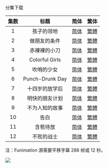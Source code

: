 分集下载

| 集数 |      标题       |                             简体                             |                             繁体                             |
| :--: | :-------------: | :----------------------------------------------------------: | :----------------------------------------------------------: |
|  1   |   孩子的领地    | [简体](https://raw.githubusercontent.com/tastysugar/SweetSub-source/master/Wonder%20Egg%20Priority/%5BSweetSub%5D%20Wonder%20Egg%20Priority%20-%2001.chs.ass) | [繁體](https://raw.githubusercontent.com/tastysugar/SweetSub-source/master/Wonder%20Egg%20Priority/%5BSweetSub%5D%20Wonder%20Egg%20Priority%20-%2001.cht.ass) |
|  2   |  做朋友的条件   | [简体](https://raw.githubusercontent.com/tastysugar/SweetSub-source/master/Wonder%20Egg%20Priority/%5BSweetSub%5D%20Wonder%20Egg%20Priority%20-%2002.chs.ass) | [繁體](https://raw.githubusercontent.com/tastysugar/SweetSub-source/master/Wonder%20Egg%20Priority/%5BSweetSub%5D%20Wonder%20Egg%20Priority%20-%2002.cht.ass) |
|  3   |  赤裸裸的小刀   | [简体](https://raw.githubusercontent.com/tastysugar/SweetSub-source/master/Wonder%20Egg%20Priority/%5BSweetSub%5D%20Wonder%20Egg%20Priority%20-%2003.chs.ass) | [繁體](https://raw.githubusercontent.com/tastysugar/SweetSub-source/master/Wonder%20Egg%20Priority/%5BSweetSub%5D%20Wonder%20Egg%20Priority%20-%2003.cht.ass) |
|  4   | Colorful Girls  | [简体](https://raw.githubusercontent.com/tastysugar/SweetSub-source/master/Wonder%20Egg%20Priority/%5BSweetSub%5D%20Wonder%20Egg%20Priority%20-%2004.chs.ass) | [繁體](https://raw.githubusercontent.com/tastysugar/SweetSub-source/master/Wonder%20Egg%20Priority/%5BSweetSub%5D%20Wonder%20Egg%20Priority%20-%2004.cht.ass) |
|  5   |   吹哨的少女    | [简体](https://raw.githubusercontent.com/tastysugar/SweetSub-source/master/Wonder%20Egg%20Priority/%5BSweetSub%5D%20Wonder%20Egg%20Priority%20-%2005.chs.ass) | [繁體](https://raw.githubusercontent.com/tastysugar/SweetSub-source/master/Wonder%20Egg%20Priority/%5BSweetSub%5D%20Wonder%20Egg%20Priority%20-%2005.cht.ass) |
|  6   | Punch-Drunk Day | [简体](https://raw.githubusercontent.com/tastysugar/SweetSub-source/master/Wonder%20Egg%20Priority/%5BSweetSub%5D%20Wonder%20Egg%20Priority%20-%2006.chs.ass) | [繁體](https://raw.githubusercontent.com/tastysugar/SweetSub-source/master/Wonder%20Egg%20Priority/%5BSweetSub%5D%20Wonder%20Egg%20Priority%20-%2006.cht.ass) |
|  7   | 十四岁的放学后  | [简体](https://raw.githubusercontent.com/tastysugar/SweetSub-source/master/Wonder%20Egg%20Priority/%5BSweetSub%5D%20Wonder%20Egg%20Priority%20-%2007.chs.ass) | [繁體](https://raw.githubusercontent.com/tastysugar/SweetSub-source/master/Wonder%20Egg%20Priority/%5BSweetSub%5D%20Wonder%20Egg%20Priority%20-%2007.cht.ass) |
|  8   | 明快的朋友计划  | [简体](https://raw.githubusercontent.com/tastysugar/SweetSub-source/master/Wonder%20Egg%20Priority/%5BSweetSub%5D%20Wonder%20Egg%20Priority%20-%2008.chs.ass) | [繁體](https://raw.githubusercontent.com/tastysugar/SweetSub-source/master/Wonder%20Egg%20Priority/%5BSweetSub%5D%20Wonder%20Egg%20Priority%20-%2008.cht.ass) |
|  9   | 不为人知的故事  | [简体](https://raw.githubusercontent.com/tastysugar/SweetSub-source/master/Wonder%20Egg%20Priority/%5BSweetSub%5D%20Wonder%20Egg%20Priority%20-%2009.chs.ass) | [繁體](https://raw.githubusercontent.com/tastysugar/SweetSub-source/master/Wonder%20Egg%20Priority/%5BSweetSub%5D%20Wonder%20Egg%20Priority%20-%2009.cht.ass) |
|  10  |      告白       | [简体](https://raw.githubusercontent.com/tastysugar/SweetSub-source/master/Wonder%20Egg%20Priority/%5BSweetSub%5D%20Wonder%20Egg%20Priority%20-%2010.chs.ass) | [繁體](https://raw.githubusercontent.com/tastysugar/SweetSub-source/master/Wonder%20Egg%20Priority/%5BSweetSub%5D%20Wonder%20Egg%20Priority%20-%2010.cht.ass) |
|  11  |    含苞待放     | [简体](https://raw.githubusercontent.com/tastysugar/SweetSub-source/master/Wonder%20Egg%20Priority/%5BSweetSub%5D%20Wonder%20Egg%20Priority%20-%2011.chs.ass) | [繁體](https://raw.githubusercontent.com/tastysugar/SweetSub-source/master/Wonder%20Egg%20Priority/%5BSweetSub%5D%20Wonder%20Egg%20Priority%20-%2011.cht.ass) |
|  12  |   不败的战士    | [简体](https://raw.githubusercontent.com/tastysugar/SweetSub-source/master/Wonder%20Egg%20Priority/%5BSweetSub%5D%20Wonder%20Egg%20Priority%20-%2012.chs.ass) | [繁體](https://raw.githubusercontent.com/tastysugar/SweetSub-source/master/Wonder%20Egg%20Priority/%5BSweetSub%5D%20Wonder%20Egg%20Priority%20-%2012.cht.ass) |

注：Funimation 源需要平移字幕 288 帧或 12 秒。

![](https://i.loli.net/2021/01/13/HGv2zNFIiJfxksV.jpg)